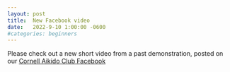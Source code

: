 ```yaml
---
layout: post
title:  New Facebook video
date:   2022-9-10 1:00:00 -0600
#categories: beginners
---
```


Please check out a new short video from a past demonstration, posted on our 
[Cornell Aikido Club Facebook](https://fb.watch/fsYNOp2Mr-/)
